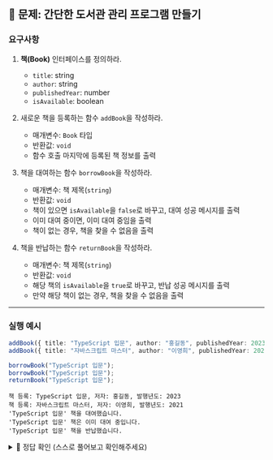 ## 📝 문제: 간단한 도서관 관리 프로그램 만들기

### 요구사항

1.  **책(Book)** 인터페이스를 정의하라.

    - `title`: string
    - `author`: string
    - `publishedYear`: number
    - `isAvailable`: boolean

2.  새로운 책을 등록하는 함수 `addBook`을 작성하라.

    - 매개변수: `Book` 타입
    - 반환값: `void`
    - 함수 호출 마지막에 등록된 책 정보를 출력

3.  책을 대여하는 함수 `borrowBook`을 작성하라.

    - 매개변수: 책 제목(`string`)
    - 반환값: `void`
    - 책이 있으면 `isAvailable`을 `false`로 바꾸고, 대여 성공 메시지를 출력
    - 이미 대여 중이면, 이미 대여 중임을 출력
    - 책이 없는 경우, 책을 찾을 수 없음을 출력

4.  책을 반납하는 함수 `returnBook`을 작성하라.

    - 매개변수: 책 제목(`string`)
    - 반환값: `void`
    - 해당 책의 `isAvailable`을 `true`로 바꾸고, 반납 성공 메시지를 출력
    - 만약 해당 책이 없는 경우, 책을 찾을 수 없음을 출력

---

### 실행 예시

```typescript
addBook({ title: "TypeScript 입문", author: "홍길동", publishedYear: 2023, isAvailable: true });
addBook({ title: "자바스크립트 마스터", author: "이영희", publishedYear: 2021, isAvailable: true });

borrowBook("TypeScript 입문");
borrowBook("TypeScript 입문");
returnBook("TypeScript 입문");
```

```text
책 등록: TypeScript 입문, 저자: 홍길동, 발행년도: 2023
책 등록: 자바스크립트 마스터, 저자: 이영희, 발행년도: 2021
'TypeScript 입문' 책을 대여했습니다.
'TypeScript 입문' 책은 이미 대여 중입니다.
'TypeScript 입문' 책을 반납했습니다.
```

<details>
<summary>🎯 정답 확인 (스스로 풀어보고 확인해주세요)</summary>

```tsx
// 책 인터페이스
interface Book {
  title: string;
  author: string;
  publishedYear: number;
  isAvailable: boolean;
}

// 책 목록
let library: Book[] = [];

// 책 등록 함수
function addBook(book: Book): void {
  library.push(book);
  console.log(`책 등록: ${book.title}, 저자: ${book.author}, 발행년도: ${book.publishedYear}`);
}

// 책 대여 함수
function borrowBook(title: string): void {
  const book = library.find((b) => b.title === title);
  if (book) {
    if (book.isAvailable) {
      book.isAvailable = false;
      console.log(`'${title}' 책을 대여했습니다.`);
    } else {
      console.log(`'${title}' 책은 이미 대여 중입니다.`);
    }
  } else {
    console.log(`'${title}' 책을 찾을 수 없습니다.`);
  }
}

// 책 반납 함수
function returnBook(title: string): void {
  const book = library.find((b) => b.title === title);
  if (book) {
    book.isAvailable = true;
    console.log(`'${title}' 책을 반납했습니다.`);
  } else {
    console.log(`'${title}' 책을 찾을 수 없습니다.`);
  }
}

// 실행 예시
addBook({ title: "TypeScript 입문", author: "홍길동", publishedYear: 2023, isAvailable: true });
addBook({ title: "자바스크립트 마스터", author: "이영희", publishedYear: 2021, isAvailable: true });

borrowBook("TypeScript 입문");
borrowBook("TypeScript 입문");
returnBook("TypeScript 입문");
```

</details>
